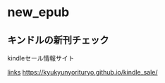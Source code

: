 # new_epub
## キンドルの新刊チェック
kindleセール情報サイト
 
[links](https://kyukyunyorituryo.github.io/kindle_sale/)
https://kyukyunyorituryo.github.io/kindle_sale/

